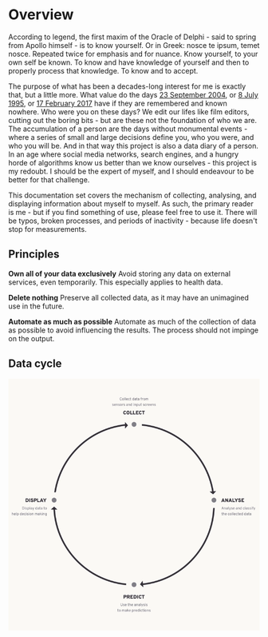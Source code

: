 # Overview

According to legend, the first maxim of the Oracle of Delphi - said to spring from Apollo himself - is to know yourself. Or in Greek: nosce te ipsum, temet nosce. Repeated twice for emphasis and for nuance. Know yourself, to your own self be known. To know and have knowledge of yourself and then to properly process that knowledge. To know and to accept.

The purpose of what has been a decades-long interest for me is exactly that, but a little more. What value do the days [23 September 2004](https://en.wikipedia.org/wiki/Portal:Current_events/September_2004#2004_September_23), or [8 July 1995](https://en.wikipedia.org/wiki/July_1995), or [17 February 2017](https://en.wikipedia.org/wiki/Portal:Current_events/February_2017#2017_February_17 "On this day, one of our data overlords decided that he would help us by using AI to prevent suicide, never mind the additional money he could make!") have if they are remembered and known nowhere. Who were you on these days? We edit our lifes like film editors, cutting out the boring bits - but are these not the foundation of who we are. The accumulation of a person are the days without monumental events - where a series of small and large decisions define you, who you were, and who you will be. And in that way this project is also a data diary of a person. In an age where social media networks, search engines, and a hungry horde of algorithms know us better than we know ourselves - this project is my redoubt. I should be the expert of myself, and I should endeavour to be better for that challenge.

This documentation set covers the mechanism of collecting, analysing, and displaying information about myself to myself. As such, the primary reader is me - but if you find something of use, please feel free to use it. There will be typos, broken processes, and periods of inactivity - because life doesn't stop for measurements.

## Principles

**Own all of your data exclusively**
Avoid storing any data on external services, even temporarily. This especially applies to health data.

**Delete nothing**
Preserve all collected data, as it may have an unimagined use in the future.

**Automate as much as possible**
Automate as much of the collection of data as possible to avoid influencing the results. The process should not impinge on the output.

## Data cycle

![The data cycle of the qSelf project: collection, analysis, prediction, and display](assets/data-cycle-800x800.webp)

